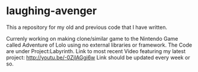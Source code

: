 laughing-avenger
================
This a repository for my old and previous code that I have written.

Currenly working on making clone/similar game to the Nintendo Game 
called Adventure of Lolo using no external libraries or framework.
The Code are under Project:Labyrinth.
Link to most recent Video featuring my latest project: http://youtu.be/-0ZjlAGgi6w
Link should be updated every week or so.
